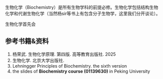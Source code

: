 生物化学（Biochemistry）是所有生物学科的前提必修。生物化学包括结构生物化学和代谢生物化学（当然杨sir等书上有包含分子生物学，这里我们分开谈论）。

生物化学首先会

## 参考书籍&资料

1. 杨荣武. 生物化学原理. 第四版. 高等教育出版社. 2025
2. 生物化学. 北京大学出版社.
3. Lehningger Principles of Biochemistry. the sixth version
4. the slides of **Biochemistry course (01139630)** in Peking University
